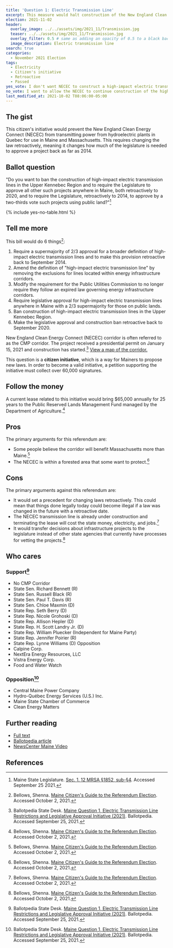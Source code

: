 ```yaml
---
title: 'Question 1: Electric Transmission Line'
excerpt: This measure would halt construction of the New England Clean Energy Connect (NECEC) and require a 2/3 majority to approve similar projects back as far as 2014.
election: 2021-11-02
header:
  overlay_image: ../../assets/img/2021_11/Transmission.jpg
  teaser: ../../assets/img/2021_11/Transmission.jpg
  overlay_filter: 0.5 # same as adding an opacity of 0.5 to a black background
  image_description: Electric transmission line
search: true
categories:
  - November 2021 Election
tags:
  - Electricity
  - Citizen's initiative
  - Retroactive
  - Passed
yes_vote: I don't want NECEC to construct a high-impact electric transmission line in the Upper Kennebec region and require a 2/3 majority vote for similar projects retroactively to 2020 for projects anywhere in Maine and 2014 for projects on public land.
no_vote: I want to allow the NECEC to continue construction of the high-impact electric transmission line in the Upper Kennebec region and I want the legislative rules for approval of such projects to stay the way they are.
last_modified_at: 2021-10-02 T08:06:00-05:00
---
```


## The gist

This citizen's initiative would prevent the New England Clean Energy Connect (NECEC) from transmitting power from hydroelectric plants in Quebec for use in Maine and Massachusetts. This requires changing the law retroactively, meaning it changes how much of the legislature is needed to approve a project back as far as 2014.

## Ballot question

"Do you want to ban the construction of high-impact electric transmission lines in the Upper Kennebec Region and to require the Legislature to approve all other such projects anywhere in Maine, both retroactively to 2020, and to require the Legislature, retroactively to 2014, to approve by a two-thirds vote such projects using public land?"[^1]

{% include yes-no-table.html %}

## Tell me more

This bill would do 6 things[^4]:

1. Require a supermajority of 2/3 approval for a broader definition of high-impact electric transmission lines and to make this provision retroactive back to September 2014.
2. Amend the definition of "high-impact electric transmission line" by removing the exclusions for lines located within energy infrastructure corridors.
3. Modify the requirement for the Public Utilities Commission to no longer require they follow an expired law governing energy infrastructure corridors.
4. Require legislative approval for high-impact electric transmission lines anywhere in Maine with a 2/3 supermajority for those on public lands.
5. Ban construction of high-impact electric transmission lines in the Upper Kennebec Region.
6. Make the legislative approval and construction ban retroactive back to September 2020.

New England Clean Energy Connect (NECEC) corridor is often referred to as the CMP corridor. The project received a presidential permit on January 15, 2021 and construction has started.[^2] [View a map of the corridor.](<https://ballotpedia.org/Maine_Question_1,_Electric_Transmission_Line_Restrictions_and_Legislative_Approval_Initiative_(2021)#Background>)

This question is a **citizen initiative**, which is a way for Mainers to propose new laws. In order to become a valid initiative, a petition supporting the initiative must collect over 60,000 signatures.

## Follow the money

A current lease related to this initiative would bring $65,000 annually for 25 years to the Public Reserved Lands Management Fund managed by the Department of Agriculture.[^4]

## Pros

The primary arguments for this referendum are:

- Some people believe the corridor will benefit Massachusetts more than Maine.[^4]
- The NECEC is within a forested area that some want to protect.[^4]

## Cons

The primary arguments against this referendum are:

- It would set a precedent for changing laws retroactively. This could mean that things done legally today could become illegal if a law was changed in the future with a retroactive date.
- The NECEC transmission line is already under construction and terminating the lease will cost the state money, electricity, and jobs.[^4]
- It would transfer decisions about infrastructure projects to the legislature instead of other state agencies that currently have processes for vetting the projects.[^4]

## Who cares

### Support[^2]

- No CMP Corridor
- State Sen. Richard Bennett (R)
- State Sen. Russell Black (R)
- State Sen. Paul T. Davis (R)
- State Sen. Chloe Maxmin (D)
- State Rep. Seth Berry (D)
- State Rep. Nicole Grohoski (D)
- State Rep. Allison Hepler (D)
- State Rep. H. Scott Landry Jr. (D)
- State Rep. William Pluecker (Independent for Maine Party)
- State Rep. Jennifer Poirier (R)
- State Rep. Lynne Williams (D) Opposition
- Calpine Corp.
- NextEra Energy Resources, LLC
- Vistra Energy Corp.
- Food and Water Watch

### Opposition[^2]

- Central Maine Power Company
- Hydro-Québec Energy Services (U.S.) Inc.
- Maine State Chamber of Commerce
- Clean Energy Matters

## Further reading

- [Full text](https://www.maine.gov/sos/cec/elec/citizens/line.pdf)
- [Ballotpedia article](<https://ballotpedia.org/Maine_Question_1,_Electric_Transmission_Line_Restrictions_and_Legislative_Approval_Initiative_(2021)>)
- [NewsCenter Maine Video](https://www.newscentermaine.com/article/news/politics/ballot-question-1-explained-high-impact-transmission-cmp-central-maine-power-corridor-new-england-clean-energy-corridor/97-8d9808c3-380e-4d37-b0c7-d78870f22d1a)

## References

[^1]: Maine State Legislature. [Sec. 1. 12 MRSA §1852, sub-§4](https://www.maine.gov/sos/cec/elec/citizens/line.pdf). Accessed September 25 2021.
[^2]: Ballotpedia State Desk. [Maine Question 1, Electric Transmission Line Restrictions and Legislative Approval Initiative (2021)](<https://ballotpedia.org/Maine_Question_1,_Electric_Transmission_Line_Restrictions_and_Legislative_Approval_Initiative_(2021)>). Ballotpedia. Accessed September 25, 2021.
[^3]: NewsCenter Maine. [Ballot Question 1 explained](https://www.newscentermaine.com/article/news/politics/ballot-question-1-explained-high-impact-transmission-cmp-central-maine-power-corridor-new-england-clean-energy-corridor/97-8d9808c3-380e-4d37-b0c7-d78870f22d1a)
[^4]: Bellows, Shenna. [Maine Citizen's Guide to the Referendum Election](https://www.maine.gov/sos/cec/elec/upcoming/pdf/11-21citizensguide.pdf). Accessed October 2, 2021.
